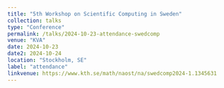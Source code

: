 ```yaml
---
title: "5th Workshop on Scientific Computing in Sweden"
collection: talks
type: "Conference"
permalink: /talks/2024-10-23-attendance-swedcomp
venue: "KVA"
date: 2024-10-23
date2: 2024-10-24
location: "Stockholm, SE"
label: "attendance"
linkvenue: https://www.kth.se/math/naost/na/swedcomp2024-1.1345631
---
```

